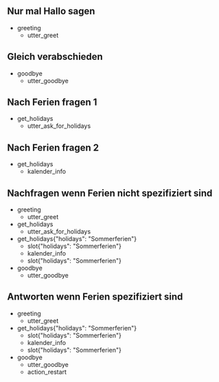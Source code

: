 ## Nur mal Hallo sagen
* greeting
  - utter_greet

## Gleich verabschieden
* goodbye
  - utter_goodbye

## Nach Ferien fragen 1
* get_holidays
  - utter_ask_for_holidays

## Nach Ferien fragen 2
* get_holidays
  - kalender_info

## Nachfragen wenn Ferien nicht spezifiziert sind
* greeting
    - utter_greet
* get_holidays
    - utter_ask_for_holidays
* get_holidays{"holidays": "Sommerferien"}
    - slot{"holidays": "Sommerferien"}
    - kalender_info
    - slot{"holidays": "Sommerferien"}
* goodbye
    - utter_goodbye
## Antworten wenn Ferien spezifiziert sind
* greeting
    - utter_greet
* get_holidays{"holidays": "Sommerferien"}
    - slot{"holidays": "Sommerferien"}
    - kalender_info
    - slot{"holidays": "Sommerferien"}
* goodbye
    - utter_goodbye
    - action_restart
